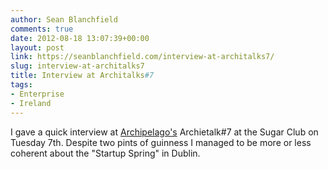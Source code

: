 ```yaml
---
author: Sean Blanchfield
comments: true
date: 2012-08-18 13:07:39+00:00
layout: post
link: https://seanblanchfield.com/interview-at-architalks7/
slug: interview-at-architalks7
title: Interview at Architalks#7
tags:
- Enterprise
- Ireland
---
```

I gave a quick interview at [Archipelago's](http://www.archipelago.ie/) Archietalk#7 at the Sugar Club on Tuesday 7th. Despite two pints of guinness I managed to be more or less coherent about the "Startup Spring" in Dublin.
